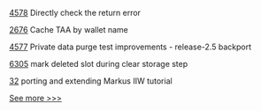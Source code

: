 
[4578](https://github.com/hyperledger/fabric/pull/4578) Directly check the return error

[2676](https://github.com/hyperledger/aries-cloudagent-python/pull/2676) Cache TAA by wallet name

[4577](https://github.com/hyperledger/fabric/pull/4577) Private data purge test improvements - release-2.5 backport

[6305](https://github.com/hyperledger/besu/pull/6305) mark deleted slot during clear storage step

[32](https://github.com/hyperledger-labs/did-webs-resolver/pull/32) porting and extending Markus IIW tutorial


[See more >>>](https://start-here.hyperledger.org/pull-requests)
